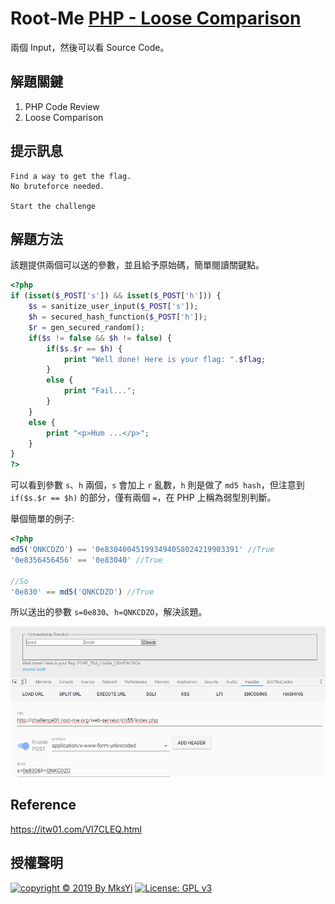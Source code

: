 Root-Me [PHP - Loose Comparison](https://www.root-me.org/en/Challenges/Web-Server/PHP-Loose-Comparison)
===

兩個 Input，然後可以看 Source Code。

## 解題關鍵
1. PHP Code Review
2. Loose Comparison

## 提示訊息
```
Find a way to get the flag.
No bruteforce needed.

Start the challenge
```

## 解題方法
該題提供兩個可以送的參數，並且給予原始碼，簡單閱讀關鍵點。  

```PHP
<?php
if (isset($_POST['s']) && isset($_POST['h'])) {
    $s = sanitize_user_input($_POST['s']);
    $h = secured_hash_function($_POST['h']);
    $r = gen_secured_random();
    if($s != false && $h != false) {
        if($s.$r == $h) {
            print "Well done! Here is your flag: ".$flag;
        }
        else {
            print "Fail...";
        }
    }
    else {
        print "<p>Hum ...</p>";
    }
}
?>
```

可以看到參數 `s`、`h` 兩個，`s` 會加上 `r` 亂數，`h` 則是做了 `md5 hash`，但注意到 `if($s.$r == $h)` 的部分，僅有兩個 `=`，在 PHP 上稱為弱型別判斷。  

舉個簡單的例子:  
```php
<?php
md5('QNKCDZO') == '0e830400451993494058024219903391' //True
'0e8356456456' == '0e83040' //True

//So
'0e830' == md5('QNKCDZO') //True
```

所以送出的參數 `s=0e830`、`h=QNKCDZO`，解決該題。

![](img/01.png)  

## Reference
https://itw01.com/VI7CLEQ.html

## 授權聲明
[![copyright © 2019 By MksYi](https://img.shields.io/badge/copyright%20©-%202019%20By%20MksYi-blue.svg)](https://mks.tw/)
[![License: GPL v3](https://img.shields.io/badge/License-GPL%20v3-blue.svg)](https://www.gnu.org/licenses/gpl-3.0)